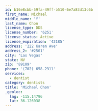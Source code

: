 ```yaml
---
id: b16e8cbb-59fa-49ff-b510-6e7a83d13c6b
first_name: Michael
middle_name: 'Y'
last_name: Chon
license_type: DDS
license_number: '6251'
license_status: Active
license_expiration: '42185'
address: '222 Karen Ave'
address_2: '#2501'
city: 'Las Vegas'
state: NV
zip: '89109'
phone: '(702) 658-2311'
services:
  - dentist
category: dentists
title: 'Michael Chon'
_geoloc:
  lng: -115.14796
  lat: 36.126038
---
```


